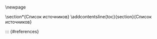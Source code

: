 \newpage

\section*{Список источников}
\addcontentsline{toc}{section}{Список источников}

::: {#references}